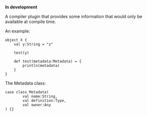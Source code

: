 **In development**

A compiler plugin that provides some information that would only be available at compile time.

An example:

```
object X {
	val y:String = "z"
	
	test(y)
	
	def test(metadata:Metadata) = {
	    println(metadata)
	}
}
```

The Metadata class:

```
case class Metadata(
        val name:String, 
        val definition:Type,
        val owner:Any
) {}
```